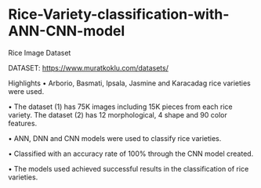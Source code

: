 # Rice-Variety-classification-with-ANN-CNN-model
Rice Image Dataset

DATASET: https://www.muratkoklu.com/datasets/

Highlights
• Arborio, Basmati, Ipsala, Jasmine and Karacadag rice varieties were used.

• The dataset (1) has 75K images including 15K pieces from each rice variety. The dataset (2) has 12 morphological, 4 shape and 90 color features.

• ANN, DNN and CNN models were used to classify rice varieties.

• Classified with an accuracy rate of 100% through the CNN model created.

• The models used achieved successful results in the classification of rice varieties.

